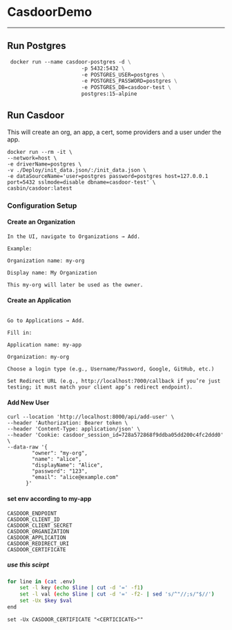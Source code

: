 # CasdoorDemo

------------

## Run Postgres

```dockerfile
 docker run --name casdoor-postgres -d \
                        -p 5432:5432 \
                        -e POSTGRES_USER=postgres \
                        -e POSTGRES_PASSWORD=postgres \
                        -e POSTGRES_DB=casdoor-test \
                        postgres:15-alpine
```

## Run Casdoor
This will create an org, an app, a cert, some providers and a user under the app.
```
docker run --rm -it \
--network=host \
-e driverName=postgres \
-v ./Deploy/init_data.json/:/init_data.json \
-e dataSourceName='user=postgres password=postgres host=127.0.0.1 port=5432 sslmode=disable dbname=casdoor-test' \
casbin/casdoor:latest
```

### Configuration Setup
#### Create an Organization
```azure
In the UI, navigate to Organizations → Add.

Example:

Organization name: my-org

Display name: My Organization

This my-org will later be used as the owner.
```
#### Create an Application
```azure

Go to Applications → Add.

Fill in:

Application name: my-app

Organization: my-org

Choose a login type (e.g., Username/Password, Google, GitHub, etc.)

Set Redirect URL (e.g., http://localhost:7000/callback if you’re just testing; it must match your client app’s redirect endpoint).
```
#### Add New User
```
curl --location 'http://localhost:8000/api/add-user' \
--header 'Authorization: Bearer token \
--header 'Content-Type: application/json' \
--header 'Cookie: casdoor_session_id=728a572868f9ddba05dd200c4fc2ddd0' \
--data-raw '{
        "owner": "my-org",
        "name": "alice",
        "displayName": "Alice",
        "password": "123",
        "email": "alice@example.com"
      }'
```
#### set env according to my-app
```azure
CASDOOR_ENDPOINT 
CASDOOR_CLIENT_ID 
CASDOOR_CLIENT_SECRET 
CASDOOR_ORGANIZATION 
CASDOOR_APPLICATION 
CASDOOR_REDIRECT_URI
CASDOOR_CERTIFICATE
```
##### use this scirpt
```bash
for line in (cat .env)
    set -l key (echo $line | cut -d '=' -f1)
    set -l val (echo $line | cut -d '=' -f2- | sed 's/^"//;s/"$//')
    set -Ux $key $val
end
```
`set -Ux CASDOOR_CERTIFICATE "<CERTICICATE>""`
